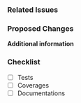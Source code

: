### Related Issues
<!-- List of related issues -->

### Proposed Changes
<!-- List of changes made in this PR -->

**Additional information**
<!-- Are you doing something out of the ordinary? -->

### Checklist
- [ ] Tests
- [ ] Coverages
- [ ] Documentations

